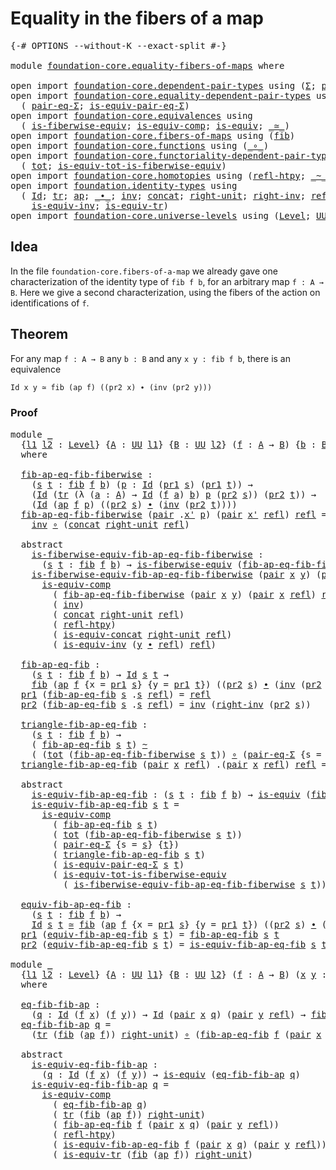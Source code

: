 # Equality in the fibers of a map

<pre class="Agda"><a id="44" class="Symbol">{-#</a> <a id="48" class="Keyword">OPTIONS</a> <a id="56" class="Pragma">--without-K</a> <a id="68" class="Pragma">--exact-split</a> <a id="82" class="Symbol">#-}</a>

<a id="87" class="Keyword">module</a> <a id="94" href="foundation-core.equality-fibers-of-maps.html" class="Module">foundation-core.equality-fibers-of-maps</a> <a id="134" class="Keyword">where</a>

<a id="141" class="Keyword">open</a> <a id="146" class="Keyword">import</a> <a id="153" href="foundation-core.dependent-pair-types.html" class="Module">foundation-core.dependent-pair-types</a> <a id="190" class="Keyword">using</a> <a id="196" class="Symbol">(</a><a id="197" href="foundation-core.dependent-pair-types.html#502" class="Record">Σ</a><a id="198" class="Symbol">;</a> <a id="200" href="foundation-core.dependent-pair-types.html#575" class="InductiveConstructor">pair</a><a id="204" class="Symbol">;</a> <a id="206" href="foundation-core.dependent-pair-types.html#592" class="Field">pr1</a><a id="209" class="Symbol">;</a> <a id="211" href="foundation-core.dependent-pair-types.html#604" class="Field">pr2</a><a id="214" class="Symbol">)</a>
<a id="216" class="Keyword">open</a> <a id="221" class="Keyword">import</a> <a id="228" href="foundation-core.equality-dependent-pair-types.html" class="Module">foundation-core.equality-dependent-pair-types</a> <a id="274" class="Keyword">using</a>
  <a id="282" class="Symbol">(</a> <a id="284" href="foundation-core.equality-dependent-pair-types.html#1194" class="Function">pair-eq-Σ</a><a id="293" class="Symbol">;</a> <a id="295" href="foundation-core.equality-dependent-pair-types.html#2202" class="Function">is-equiv-pair-eq-Σ</a><a id="313" class="Symbol">)</a>
<a id="315" class="Keyword">open</a> <a id="320" class="Keyword">import</a> <a id="327" href="foundation-core.equivalences.html" class="Module">foundation-core.equivalences</a> <a id="356" class="Keyword">using</a>
  <a id="364" class="Symbol">(</a> <a id="366" href="foundation-core.equivalences.html#2081" class="Function">is-fiberwise-equiv</a><a id="384" class="Symbol">;</a> <a id="386" href="foundation-core.equivalences.html#7183" class="Function">is-equiv-comp</a><a id="399" class="Symbol">;</a> <a id="401" href="foundation-core.equivalences.html#1542" class="Function">is-equiv</a><a id="409" class="Symbol">;</a> <a id="411" href="foundation-core.equivalences.html#1607" class="Function Operator">_≃_</a><a id="414" class="Symbol">)</a>
<a id="416" class="Keyword">open</a> <a id="421" class="Keyword">import</a> <a id="428" href="foundation-core.fibers-of-maps.html" class="Module">foundation-core.fibers-of-maps</a> <a id="459" class="Keyword">using</a> <a id="465" class="Symbol">(</a><a id="466" href="foundation-core.fibers-of-maps.html#928" class="Function">fib</a><a id="469" class="Symbol">)</a>
<a id="471" class="Keyword">open</a> <a id="476" class="Keyword">import</a> <a id="483" href="foundation-core.functions.html" class="Module">foundation-core.functions</a> <a id="509" class="Keyword">using</a> <a id="515" class="Symbol">(</a><a id="516" href="foundation-core.functions.html#407" class="Function Operator">_∘_</a><a id="519" class="Symbol">)</a>
<a id="521" class="Keyword">open</a> <a id="526" class="Keyword">import</a> <a id="533" href="foundation-core.functoriality-dependent-pair-types.html" class="Module">foundation-core.functoriality-dependent-pair-types</a> <a id="584" class="Keyword">using</a>
  <a id="592" class="Symbol">(</a> <a id="594" href="foundation-core.functoriality-dependent-pair-types.html#1881" class="Function">tot</a><a id="597" class="Symbol">;</a> <a id="599" href="foundation-core.functoriality-dependent-pair-types.html#5869" class="Function">is-equiv-tot-is-fiberwise-equiv</a><a id="630" class="Symbol">)</a>
<a id="632" class="Keyword">open</a> <a id="637" class="Keyword">import</a> <a id="644" href="foundation-core.homotopies.html" class="Module">foundation-core.homotopies</a> <a id="671" class="Keyword">using</a> <a id="677" class="Symbol">(</a><a id="678" href="foundation-core.homotopies.html#632" class="Function">refl-htpy</a><a id="687" class="Symbol">;</a> <a id="689" href="foundation-core.homotopies.html#467" class="Function Operator">_~_</a><a id="692" class="Symbol">)</a>
<a id="694" class="Keyword">open</a> <a id="699" class="Keyword">import</a> <a id="706" href="foundation.identity-types.html" class="Module">foundation.identity-types</a> <a id="732" class="Keyword">using</a>
  <a id="740" class="Symbol">(</a> <a id="742" href="foundation-core.identity-types.html#641" class="Datatype">Id</a><a id="744" class="Symbol">;</a> <a id="746" href="foundation-core.identity-types.html#4583" class="Function">tr</a><a id="748" class="Symbol">;</a> <a id="750" href="foundation-core.identity-types.html#2853" class="Function">ap</a><a id="752" class="Symbol">;</a> <a id="754" href="foundation-core.identity-types.html#1239" class="Function Operator">_∙_</a><a id="757" class="Symbol">;</a> <a id="759" href="foundation-core.identity-types.html#1552" class="Function">inv</a><a id="762" class="Symbol">;</a> <a id="764" href="foundation-core.identity-types.html#1302" class="Function">concat</a><a id="770" class="Symbol">;</a> <a id="772" href="foundation-core.identity-types.html#1905" class="Function">right-unit</a><a id="782" class="Symbol">;</a> <a id="784" href="foundation-core.identity-types.html#2081" class="Function">right-inv</a><a id="793" class="Symbol">;</a> <a id="795" href="foundation-core.identity-types.html#694" class="InductiveConstructor">refl</a><a id="799" class="Symbol">;</a> <a id="801" href="foundation.identity-types.html#1705" class="Function">is-equiv-concat</a><a id="816" class="Symbol">;</a>
    <a id="822" href="foundation.identity-types.html#1088" class="Function">is-equiv-inv</a><a id="834" class="Symbol">;</a> <a id="836" href="foundation.identity-types.html#3670" class="Function">is-equiv-tr</a><a id="847" class="Symbol">)</a>
<a id="849" class="Keyword">open</a> <a id="854" class="Keyword">import</a> <a id="861" href="foundation-core.universe-levels.html" class="Module">foundation-core.universe-levels</a> <a id="893" class="Keyword">using</a> <a id="899" class="Symbol">(</a><a id="900" href="Agda.Primitive.html#597" class="Postulate">Level</a><a id="905" class="Symbol">;</a> <a id="907" href="foundation-core.universe-levels.html#222" class="Primitive">UU</a><a id="909" class="Symbol">)</a>
</pre>
## Idea

In the file `foundation-core.fibers-of-a-map` we already gave one characterization of the identity type of `fib f b`, for an arbitrary map `f : A → B`. Here we give a second characterization, using the fibers of the action on identifications of `f`.

## Theorem

For any map `f : A → B` any `b : B` and any `x y : fib f b`, there is an equivalence

```md
Id x y ≃ fib (ap f) ((pr2 x) ∙ (inv (pr2 y)))
```

### Proof

<pre class="Agda"><a id="1350" class="Keyword">module</a> <a id="1357" href="foundation-core.equality-fibers-of-maps.html#1357" class="Module">_</a>
  <a id="1361" class="Symbol">{</a><a id="1362" href="foundation-core.equality-fibers-of-maps.html#1362" class="Bound">l1</a> <a id="1365" href="foundation-core.equality-fibers-of-maps.html#1365" class="Bound">l2</a> <a id="1368" class="Symbol">:</a> <a id="1370" href="Agda.Primitive.html#597" class="Postulate">Level</a><a id="1375" class="Symbol">}</a> <a id="1377" class="Symbol">{</a><a id="1378" href="foundation-core.equality-fibers-of-maps.html#1378" class="Bound">A</a> <a id="1380" class="Symbol">:</a> <a id="1382" href="foundation-core.universe-levels.html#222" class="Primitive">UU</a> <a id="1385" href="foundation-core.equality-fibers-of-maps.html#1362" class="Bound">l1</a><a id="1387" class="Symbol">}</a> <a id="1389" class="Symbol">{</a><a id="1390" href="foundation-core.equality-fibers-of-maps.html#1390" class="Bound">B</a> <a id="1392" class="Symbol">:</a> <a id="1394" href="foundation-core.universe-levels.html#222" class="Primitive">UU</a> <a id="1397" href="foundation-core.equality-fibers-of-maps.html#1365" class="Bound">l2</a><a id="1399" class="Symbol">}</a> <a id="1401" class="Symbol">(</a><a id="1402" href="foundation-core.equality-fibers-of-maps.html#1402" class="Bound">f</a> <a id="1404" class="Symbol">:</a> <a id="1406" href="foundation-core.equality-fibers-of-maps.html#1378" class="Bound">A</a> <a id="1408" class="Symbol">→</a> <a id="1410" href="foundation-core.equality-fibers-of-maps.html#1390" class="Bound">B</a><a id="1411" class="Symbol">)</a> <a id="1413" class="Symbol">{</a><a id="1414" href="foundation-core.equality-fibers-of-maps.html#1414" class="Bound">b</a> <a id="1416" class="Symbol">:</a> <a id="1418" href="foundation-core.equality-fibers-of-maps.html#1390" class="Bound">B</a><a id="1419" class="Symbol">}</a>
  <a id="1423" class="Keyword">where</a>

  <a id="1432" href="foundation-core.equality-fibers-of-maps.html#1432" class="Function">fib-ap-eq-fib-fiberwise</a> <a id="1456" class="Symbol">:</a>
    <a id="1462" class="Symbol">(</a><a id="1463" href="foundation-core.equality-fibers-of-maps.html#1463" class="Bound">s</a> <a id="1465" href="foundation-core.equality-fibers-of-maps.html#1465" class="Bound">t</a> <a id="1467" class="Symbol">:</a> <a id="1469" href="foundation-core.fibers-of-maps.html#928" class="Function">fib</a> <a id="1473" href="foundation-core.equality-fibers-of-maps.html#1402" class="Bound">f</a> <a id="1475" href="foundation-core.equality-fibers-of-maps.html#1414" class="Bound">b</a><a id="1476" class="Symbol">)</a> <a id="1478" class="Symbol">(</a><a id="1479" href="foundation-core.equality-fibers-of-maps.html#1479" class="Bound">p</a> <a id="1481" class="Symbol">:</a> <a id="1483" href="foundation-core.identity-types.html#641" class="Datatype">Id</a> <a id="1486" class="Symbol">(</a><a id="1487" href="foundation-core.dependent-pair-types.html#592" class="Field">pr1</a> <a id="1491" href="foundation-core.equality-fibers-of-maps.html#1463" class="Bound">s</a><a id="1492" class="Symbol">)</a> <a id="1494" class="Symbol">(</a><a id="1495" href="foundation-core.dependent-pair-types.html#592" class="Field">pr1</a> <a id="1499" href="foundation-core.equality-fibers-of-maps.html#1465" class="Bound">t</a><a id="1500" class="Symbol">))</a> <a id="1503" class="Symbol">→</a>
    <a id="1509" class="Symbol">(</a><a id="1510" href="foundation-core.identity-types.html#641" class="Datatype">Id</a> <a id="1513" class="Symbol">(</a><a id="1514" href="foundation-core.identity-types.html#4583" class="Function">tr</a> <a id="1517" class="Symbol">(λ</a> <a id="1520" class="Symbol">(</a><a id="1521" href="foundation-core.equality-fibers-of-maps.html#1521" class="Bound">a</a> <a id="1523" class="Symbol">:</a> <a id="1525" href="foundation-core.equality-fibers-of-maps.html#1378" class="Bound">A</a><a id="1526" class="Symbol">)</a> <a id="1528" class="Symbol">→</a> <a id="1530" href="foundation-core.identity-types.html#641" class="Datatype">Id</a> <a id="1533" class="Symbol">(</a><a id="1534" href="foundation-core.equality-fibers-of-maps.html#1402" class="Bound">f</a> <a id="1536" href="foundation-core.equality-fibers-of-maps.html#1521" class="Bound">a</a><a id="1537" class="Symbol">)</a> <a id="1539" href="foundation-core.equality-fibers-of-maps.html#1414" class="Bound">b</a><a id="1540" class="Symbol">)</a> <a id="1542" href="foundation-core.equality-fibers-of-maps.html#1479" class="Bound">p</a> <a id="1544" class="Symbol">(</a><a id="1545" href="foundation-core.dependent-pair-types.html#604" class="Field">pr2</a> <a id="1549" href="foundation-core.equality-fibers-of-maps.html#1463" class="Bound">s</a><a id="1550" class="Symbol">))</a> <a id="1553" class="Symbol">(</a><a id="1554" href="foundation-core.dependent-pair-types.html#604" class="Field">pr2</a> <a id="1558" href="foundation-core.equality-fibers-of-maps.html#1465" class="Bound">t</a><a id="1559" class="Symbol">))</a> <a id="1562" class="Symbol">→</a>
    <a id="1568" class="Symbol">(</a><a id="1569" href="foundation-core.identity-types.html#641" class="Datatype">Id</a> <a id="1572" class="Symbol">(</a><a id="1573" href="foundation-core.identity-types.html#2853" class="Function">ap</a> <a id="1576" href="foundation-core.equality-fibers-of-maps.html#1402" class="Bound">f</a> <a id="1578" href="foundation-core.equality-fibers-of-maps.html#1479" class="Bound">p</a><a id="1579" class="Symbol">)</a> <a id="1581" class="Symbol">((</a><a id="1583" href="foundation-core.dependent-pair-types.html#604" class="Field">pr2</a> <a id="1587" href="foundation-core.equality-fibers-of-maps.html#1463" class="Bound">s</a><a id="1588" class="Symbol">)</a> <a id="1590" href="foundation-core.identity-types.html#1239" class="Function Operator">∙</a> <a id="1592" class="Symbol">(</a><a id="1593" href="foundation-core.identity-types.html#1552" class="Function">inv</a> <a id="1597" class="Symbol">(</a><a id="1598" href="foundation-core.dependent-pair-types.html#604" class="Field">pr2</a> <a id="1602" href="foundation-core.equality-fibers-of-maps.html#1465" class="Bound">t</a><a id="1603" class="Symbol">))))</a>
  <a id="1610" href="foundation-core.equality-fibers-of-maps.html#1432" class="Function">fib-ap-eq-fib-fiberwise</a> <a id="1634" class="Symbol">(</a><a id="1635" href="foundation-core.dependent-pair-types.html#575" class="InductiveConstructor">pair</a> <a id="1640" class="DottedPattern Symbol">.</a><a id="1641" href="foundation-core.equality-fibers-of-maps.html#1653" class="DottedPattern Bound">x&#39;</a> <a id="1644" href="foundation-core.equality-fibers-of-maps.html#1644" class="Bound">p</a><a id="1645" class="Symbol">)</a> <a id="1647" class="Symbol">(</a><a id="1648" href="foundation-core.dependent-pair-types.html#575" class="InductiveConstructor">pair</a> <a id="1653" href="foundation-core.equality-fibers-of-maps.html#1653" class="Bound">x&#39;</a> <a id="1656" href="foundation-core.identity-types.html#694" class="InductiveConstructor">refl</a><a id="1660" class="Symbol">)</a> <a id="1662" href="foundation-core.identity-types.html#694" class="InductiveConstructor">refl</a> <a id="1667" class="Symbol">=</a>
    <a id="1673" href="foundation-core.identity-types.html#1552" class="Function">inv</a> <a id="1677" href="foundation-core.functions.html#407" class="Function Operator">∘</a> <a id="1679" class="Symbol">(</a><a id="1680" href="foundation-core.identity-types.html#1302" class="Function">concat</a> <a id="1687" href="foundation-core.identity-types.html#1905" class="Function">right-unit</a> <a id="1698" href="foundation-core.identity-types.html#694" class="InductiveConstructor">refl</a><a id="1702" class="Symbol">)</a>

  <a id="1707" class="Keyword">abstract</a>
    <a id="1720" href="foundation-core.equality-fibers-of-maps.html#1720" class="Function">is-fiberwise-equiv-fib-ap-eq-fib-fiberwise</a> <a id="1763" class="Symbol">:</a>
      <a id="1771" class="Symbol">(</a><a id="1772" href="foundation-core.equality-fibers-of-maps.html#1772" class="Bound">s</a> <a id="1774" href="foundation-core.equality-fibers-of-maps.html#1774" class="Bound">t</a> <a id="1776" class="Symbol">:</a> <a id="1778" href="foundation-core.fibers-of-maps.html#928" class="Function">fib</a> <a id="1782" href="foundation-core.equality-fibers-of-maps.html#1402" class="Bound">f</a> <a id="1784" href="foundation-core.equality-fibers-of-maps.html#1414" class="Bound">b</a><a id="1785" class="Symbol">)</a> <a id="1787" class="Symbol">→</a> <a id="1789" href="foundation-core.equivalences.html#2081" class="Function">is-fiberwise-equiv</a> <a id="1808" class="Symbol">(</a><a id="1809" href="foundation-core.equality-fibers-of-maps.html#1432" class="Function">fib-ap-eq-fib-fiberwise</a> <a id="1833" href="foundation-core.equality-fibers-of-maps.html#1772" class="Bound">s</a> <a id="1835" href="foundation-core.equality-fibers-of-maps.html#1774" class="Bound">t</a><a id="1836" class="Symbol">)</a>
    <a id="1842" href="foundation-core.equality-fibers-of-maps.html#1720" class="Function">is-fiberwise-equiv-fib-ap-eq-fib-fiberwise</a> <a id="1885" class="Symbol">(</a><a id="1886" href="foundation-core.dependent-pair-types.html#575" class="InductiveConstructor">pair</a> <a id="1891" href="foundation-core.equality-fibers-of-maps.html#1891" class="Bound">x</a> <a id="1893" href="foundation-core.equality-fibers-of-maps.html#1893" class="Bound">y</a><a id="1894" class="Symbol">)</a> <a id="1896" class="Symbol">(</a><a id="1897" href="foundation-core.dependent-pair-types.html#575" class="InductiveConstructor">pair</a> <a id="1902" class="DottedPattern Symbol">.</a><a id="1903" href="foundation-core.equality-fibers-of-maps.html#1891" class="DottedPattern Bound">x</a> <a id="1905" href="foundation-core.identity-types.html#694" class="InductiveConstructor">refl</a><a id="1909" class="Symbol">)</a> <a id="1911" href="foundation-core.identity-types.html#694" class="InductiveConstructor">refl</a> <a id="1916" class="Symbol">=</a>
      <a id="1924" href="foundation-core.equivalences.html#7183" class="Function">is-equiv-comp</a>
        <a id="1946" class="Symbol">(</a> <a id="1948" href="foundation-core.equality-fibers-of-maps.html#1432" class="Function">fib-ap-eq-fib-fiberwise</a> <a id="1972" class="Symbol">(</a><a id="1973" href="foundation-core.dependent-pair-types.html#575" class="InductiveConstructor">pair</a> <a id="1978" href="foundation-core.equality-fibers-of-maps.html#1891" class="Bound">x</a> <a id="1980" href="foundation-core.equality-fibers-of-maps.html#1893" class="Bound">y</a><a id="1981" class="Symbol">)</a> <a id="1983" class="Symbol">(</a><a id="1984" href="foundation-core.dependent-pair-types.html#575" class="InductiveConstructor">pair</a> <a id="1989" href="foundation-core.equality-fibers-of-maps.html#1891" class="Bound">x</a> <a id="1991" href="foundation-core.identity-types.html#694" class="InductiveConstructor">refl</a><a id="1995" class="Symbol">)</a> <a id="1997" href="foundation-core.identity-types.html#694" class="InductiveConstructor">refl</a><a id="2001" class="Symbol">)</a>
        <a id="2011" class="Symbol">(</a> <a id="2013" href="foundation-core.identity-types.html#1552" class="Function">inv</a><a id="2016" class="Symbol">)</a>
        <a id="2026" class="Symbol">(</a> <a id="2028" href="foundation-core.identity-types.html#1302" class="Function">concat</a> <a id="2035" href="foundation-core.identity-types.html#1905" class="Function">right-unit</a> <a id="2046" href="foundation-core.identity-types.html#694" class="InductiveConstructor">refl</a><a id="2050" class="Symbol">)</a>
        <a id="2060" class="Symbol">(</a> <a id="2062" href="foundation-core.homotopies.html#632" class="Function">refl-htpy</a><a id="2071" class="Symbol">)</a>
        <a id="2081" class="Symbol">(</a> <a id="2083" href="foundation.identity-types.html#1705" class="Function">is-equiv-concat</a> <a id="2099" href="foundation-core.identity-types.html#1905" class="Function">right-unit</a> <a id="2110" href="foundation-core.identity-types.html#694" class="InductiveConstructor">refl</a><a id="2114" class="Symbol">)</a>
        <a id="2124" class="Symbol">(</a> <a id="2126" href="foundation.identity-types.html#1088" class="Function">is-equiv-inv</a> <a id="2139" class="Symbol">(</a><a id="2140" href="foundation-core.equality-fibers-of-maps.html#1893" class="Bound">y</a> <a id="2142" href="foundation-core.identity-types.html#1239" class="Function Operator">∙</a> <a id="2144" href="foundation-core.identity-types.html#694" class="InductiveConstructor">refl</a><a id="2148" class="Symbol">)</a> <a id="2150" href="foundation-core.identity-types.html#694" class="InductiveConstructor">refl</a><a id="2154" class="Symbol">)</a>

  <a id="2159" href="foundation-core.equality-fibers-of-maps.html#2159" class="Function">fib-ap-eq-fib</a> <a id="2173" class="Symbol">:</a>
    <a id="2179" class="Symbol">(</a><a id="2180" href="foundation-core.equality-fibers-of-maps.html#2180" class="Bound">s</a> <a id="2182" href="foundation-core.equality-fibers-of-maps.html#2182" class="Bound">t</a> <a id="2184" class="Symbol">:</a> <a id="2186" href="foundation-core.fibers-of-maps.html#928" class="Function">fib</a> <a id="2190" href="foundation-core.equality-fibers-of-maps.html#1402" class="Bound">f</a> <a id="2192" href="foundation-core.equality-fibers-of-maps.html#1414" class="Bound">b</a><a id="2193" class="Symbol">)</a> <a id="2195" class="Symbol">→</a> <a id="2197" href="foundation-core.identity-types.html#641" class="Datatype">Id</a> <a id="2200" href="foundation-core.equality-fibers-of-maps.html#2180" class="Bound">s</a> <a id="2202" href="foundation-core.equality-fibers-of-maps.html#2182" class="Bound">t</a> <a id="2204" class="Symbol">→</a>
    <a id="2210" href="foundation-core.fibers-of-maps.html#928" class="Function">fib</a> <a id="2214" class="Symbol">(</a><a id="2215" href="foundation-core.identity-types.html#2853" class="Function">ap</a> <a id="2218" href="foundation-core.equality-fibers-of-maps.html#1402" class="Bound">f</a> <a id="2220" class="Symbol">{</a><a id="2221" class="Argument">x</a> <a id="2223" class="Symbol">=</a> <a id="2225" href="foundation-core.dependent-pair-types.html#592" class="Field">pr1</a> <a id="2229" href="foundation-core.equality-fibers-of-maps.html#2180" class="Bound">s</a><a id="2230" class="Symbol">}</a> <a id="2232" class="Symbol">{</a><a id="2233" class="Argument">y</a> <a id="2235" class="Symbol">=</a> <a id="2237" href="foundation-core.dependent-pair-types.html#592" class="Field">pr1</a> <a id="2241" href="foundation-core.equality-fibers-of-maps.html#2182" class="Bound">t</a><a id="2242" class="Symbol">})</a> <a id="2245" class="Symbol">((</a><a id="2247" href="foundation-core.dependent-pair-types.html#604" class="Field">pr2</a> <a id="2251" href="foundation-core.equality-fibers-of-maps.html#2180" class="Bound">s</a><a id="2252" class="Symbol">)</a> <a id="2254" href="foundation-core.identity-types.html#1239" class="Function Operator">∙</a> <a id="2256" class="Symbol">(</a><a id="2257" href="foundation-core.identity-types.html#1552" class="Function">inv</a> <a id="2261" class="Symbol">(</a><a id="2262" href="foundation-core.dependent-pair-types.html#604" class="Field">pr2</a> <a id="2266" href="foundation-core.equality-fibers-of-maps.html#2182" class="Bound">t</a><a id="2267" class="Symbol">)))</a>
  <a id="2273" href="foundation-core.dependent-pair-types.html#592" class="Field">pr1</a> <a id="2277" class="Symbol">(</a><a id="2278" href="foundation-core.equality-fibers-of-maps.html#2159" class="Function">fib-ap-eq-fib</a> <a id="2292" href="foundation-core.equality-fibers-of-maps.html#2292" class="Bound">s</a> <a id="2294" class="DottedPattern Symbol">.</a><a id="2295" href="foundation-core.equality-fibers-of-maps.html#2292" class="DottedPattern Bound">s</a> <a id="2297" href="foundation-core.identity-types.html#694" class="InductiveConstructor">refl</a><a id="2301" class="Symbol">)</a> <a id="2303" class="Symbol">=</a> <a id="2305" href="foundation-core.identity-types.html#694" class="InductiveConstructor">refl</a>
  <a id="2312" href="foundation-core.dependent-pair-types.html#604" class="Field">pr2</a> <a id="2316" class="Symbol">(</a><a id="2317" href="foundation-core.equality-fibers-of-maps.html#2159" class="Function">fib-ap-eq-fib</a> <a id="2331" href="foundation-core.equality-fibers-of-maps.html#2331" class="Bound">s</a> <a id="2333" class="DottedPattern Symbol">.</a><a id="2334" href="foundation-core.equality-fibers-of-maps.html#2331" class="DottedPattern Bound">s</a> <a id="2336" href="foundation-core.identity-types.html#694" class="InductiveConstructor">refl</a><a id="2340" class="Symbol">)</a> <a id="2342" class="Symbol">=</a> <a id="2344" href="foundation-core.identity-types.html#1552" class="Function">inv</a> <a id="2348" class="Symbol">(</a><a id="2349" href="foundation-core.identity-types.html#2081" class="Function">right-inv</a> <a id="2359" class="Symbol">(</a><a id="2360" href="foundation-core.dependent-pair-types.html#604" class="Field">pr2</a> <a id="2364" href="foundation-core.equality-fibers-of-maps.html#2331" class="Bound">s</a><a id="2365" class="Symbol">))</a>

  <a id="2371" href="foundation-core.equality-fibers-of-maps.html#2371" class="Function">triangle-fib-ap-eq-fib</a> <a id="2394" class="Symbol">:</a>
    <a id="2400" class="Symbol">(</a><a id="2401" href="foundation-core.equality-fibers-of-maps.html#2401" class="Bound">s</a> <a id="2403" href="foundation-core.equality-fibers-of-maps.html#2403" class="Bound">t</a> <a id="2405" class="Symbol">:</a> <a id="2407" href="foundation-core.fibers-of-maps.html#928" class="Function">fib</a> <a id="2411" href="foundation-core.equality-fibers-of-maps.html#1402" class="Bound">f</a> <a id="2413" href="foundation-core.equality-fibers-of-maps.html#1414" class="Bound">b</a><a id="2414" class="Symbol">)</a> <a id="2416" class="Symbol">→</a>
    <a id="2422" class="Symbol">(</a> <a id="2424" href="foundation-core.equality-fibers-of-maps.html#2159" class="Function">fib-ap-eq-fib</a> <a id="2438" href="foundation-core.equality-fibers-of-maps.html#2401" class="Bound">s</a> <a id="2440" href="foundation-core.equality-fibers-of-maps.html#2403" class="Bound">t</a><a id="2441" class="Symbol">)</a> <a id="2443" href="foundation-core.homotopies.html#467" class="Function Operator">~</a>
    <a id="2449" class="Symbol">(</a> <a id="2451" class="Symbol">(</a><a id="2452" href="foundation-core.functoriality-dependent-pair-types.html#1881" class="Function">tot</a> <a id="2456" class="Symbol">(</a><a id="2457" href="foundation-core.equality-fibers-of-maps.html#1432" class="Function">fib-ap-eq-fib-fiberwise</a> <a id="2481" href="foundation-core.equality-fibers-of-maps.html#2401" class="Bound">s</a> <a id="2483" href="foundation-core.equality-fibers-of-maps.html#2403" class="Bound">t</a><a id="2484" class="Symbol">))</a> <a id="2487" href="foundation-core.functions.html#407" class="Function Operator">∘</a> <a id="2489" class="Symbol">(</a><a id="2490" href="foundation-core.equality-dependent-pair-types.html#1194" class="Function">pair-eq-Σ</a> <a id="2500" class="Symbol">{</a><a id="2501" class="Argument">s</a> <a id="2503" class="Symbol">=</a> <a id="2505" href="foundation-core.equality-fibers-of-maps.html#2401" class="Bound">s</a><a id="2506" class="Symbol">}</a> <a id="2508" class="Symbol">{</a><a id="2509" href="foundation-core.equality-fibers-of-maps.html#2403" class="Bound">t</a><a id="2510" class="Symbol">}))</a>
  <a id="2516" href="foundation-core.equality-fibers-of-maps.html#2371" class="Function">triangle-fib-ap-eq-fib</a> <a id="2539" class="Symbol">(</a><a id="2540" href="foundation-core.dependent-pair-types.html#575" class="InductiveConstructor">pair</a> <a id="2545" href="foundation-core.equality-fibers-of-maps.html#2545" class="Bound">x</a> <a id="2547" href="foundation-core.identity-types.html#694" class="InductiveConstructor">refl</a><a id="2551" class="Symbol">)</a> <a id="2553" class="DottedPattern Symbol">.(</a><a id="2555" href="foundation-core.dependent-pair-types.html#575" class="DottedPattern InductiveConstructor">pair</a> <a id="2560" href="foundation-core.equality-fibers-of-maps.html#2545" class="DottedPattern Bound">x</a> <a id="2562" href="foundation-core.identity-types.html#694" class="DottedPattern InductiveConstructor">refl</a><a id="2566" class="DottedPattern Symbol">)</a> <a id="2568" href="foundation-core.identity-types.html#694" class="InductiveConstructor">refl</a> <a id="2573" class="Symbol">=</a> <a id="2575" href="foundation-core.identity-types.html#694" class="InductiveConstructor">refl</a>

  <a id="2583" class="Keyword">abstract</a>
    <a id="2596" href="foundation-core.equality-fibers-of-maps.html#2596" class="Function">is-equiv-fib-ap-eq-fib</a> <a id="2619" class="Symbol">:</a> <a id="2621" class="Symbol">(</a><a id="2622" href="foundation-core.equality-fibers-of-maps.html#2622" class="Bound">s</a> <a id="2624" href="foundation-core.equality-fibers-of-maps.html#2624" class="Bound">t</a> <a id="2626" class="Symbol">:</a> <a id="2628" href="foundation-core.fibers-of-maps.html#928" class="Function">fib</a> <a id="2632" href="foundation-core.equality-fibers-of-maps.html#1402" class="Bound">f</a> <a id="2634" href="foundation-core.equality-fibers-of-maps.html#1414" class="Bound">b</a><a id="2635" class="Symbol">)</a> <a id="2637" class="Symbol">→</a> <a id="2639" href="foundation-core.equivalences.html#1542" class="Function">is-equiv</a> <a id="2648" class="Symbol">(</a><a id="2649" href="foundation-core.equality-fibers-of-maps.html#2159" class="Function">fib-ap-eq-fib</a> <a id="2663" href="foundation-core.equality-fibers-of-maps.html#2622" class="Bound">s</a> <a id="2665" href="foundation-core.equality-fibers-of-maps.html#2624" class="Bound">t</a><a id="2666" class="Symbol">)</a>
    <a id="2672" href="foundation-core.equality-fibers-of-maps.html#2596" class="Function">is-equiv-fib-ap-eq-fib</a> <a id="2695" href="foundation-core.equality-fibers-of-maps.html#2695" class="Bound">s</a> <a id="2697" href="foundation-core.equality-fibers-of-maps.html#2697" class="Bound">t</a> <a id="2699" class="Symbol">=</a>
      <a id="2707" href="foundation-core.equivalences.html#7183" class="Function">is-equiv-comp</a>
        <a id="2729" class="Symbol">(</a> <a id="2731" href="foundation-core.equality-fibers-of-maps.html#2159" class="Function">fib-ap-eq-fib</a> <a id="2745" href="foundation-core.equality-fibers-of-maps.html#2695" class="Bound">s</a> <a id="2747" href="foundation-core.equality-fibers-of-maps.html#2697" class="Bound">t</a><a id="2748" class="Symbol">)</a>
        <a id="2758" class="Symbol">(</a> <a id="2760" href="foundation-core.functoriality-dependent-pair-types.html#1881" class="Function">tot</a> <a id="2764" class="Symbol">(</a><a id="2765" href="foundation-core.equality-fibers-of-maps.html#1432" class="Function">fib-ap-eq-fib-fiberwise</a> <a id="2789" href="foundation-core.equality-fibers-of-maps.html#2695" class="Bound">s</a> <a id="2791" href="foundation-core.equality-fibers-of-maps.html#2697" class="Bound">t</a><a id="2792" class="Symbol">))</a>
        <a id="2803" class="Symbol">(</a> <a id="2805" href="foundation-core.equality-dependent-pair-types.html#1194" class="Function">pair-eq-Σ</a> <a id="2815" class="Symbol">{</a><a id="2816" class="Argument">s</a> <a id="2818" class="Symbol">=</a> <a id="2820" href="foundation-core.equality-fibers-of-maps.html#2695" class="Bound">s</a><a id="2821" class="Symbol">}</a> <a id="2823" class="Symbol">{</a><a id="2824" href="foundation-core.equality-fibers-of-maps.html#2697" class="Bound">t</a><a id="2825" class="Symbol">})</a>
        <a id="2836" class="Symbol">(</a> <a id="2838" href="foundation-core.equality-fibers-of-maps.html#2371" class="Function">triangle-fib-ap-eq-fib</a> <a id="2861" href="foundation-core.equality-fibers-of-maps.html#2695" class="Bound">s</a> <a id="2863" href="foundation-core.equality-fibers-of-maps.html#2697" class="Bound">t</a><a id="2864" class="Symbol">)</a>
        <a id="2874" class="Symbol">(</a> <a id="2876" href="foundation-core.equality-dependent-pair-types.html#2202" class="Function">is-equiv-pair-eq-Σ</a> <a id="2895" href="foundation-core.equality-fibers-of-maps.html#2695" class="Bound">s</a> <a id="2897" href="foundation-core.equality-fibers-of-maps.html#2697" class="Bound">t</a><a id="2898" class="Symbol">)</a>
        <a id="2908" class="Symbol">(</a> <a id="2910" href="foundation-core.functoriality-dependent-pair-types.html#5869" class="Function">is-equiv-tot-is-fiberwise-equiv</a>
          <a id="2952" class="Symbol">(</a> <a id="2954" href="foundation-core.equality-fibers-of-maps.html#1720" class="Function">is-fiberwise-equiv-fib-ap-eq-fib-fiberwise</a> <a id="2997" href="foundation-core.equality-fibers-of-maps.html#2695" class="Bound">s</a> <a id="2999" href="foundation-core.equality-fibers-of-maps.html#2697" class="Bound">t</a><a id="3000" class="Symbol">))</a>

  <a id="3006" href="foundation-core.equality-fibers-of-maps.html#3006" class="Function">equiv-fib-ap-eq-fib</a> <a id="3026" class="Symbol">:</a>
    <a id="3032" class="Symbol">(</a><a id="3033" href="foundation-core.equality-fibers-of-maps.html#3033" class="Bound">s</a> <a id="3035" href="foundation-core.equality-fibers-of-maps.html#3035" class="Bound">t</a> <a id="3037" class="Symbol">:</a> <a id="3039" href="foundation-core.fibers-of-maps.html#928" class="Function">fib</a> <a id="3043" href="foundation-core.equality-fibers-of-maps.html#1402" class="Bound">f</a> <a id="3045" href="foundation-core.equality-fibers-of-maps.html#1414" class="Bound">b</a><a id="3046" class="Symbol">)</a> <a id="3048" class="Symbol">→</a>
    <a id="3054" href="foundation-core.identity-types.html#641" class="Datatype">Id</a> <a id="3057" href="foundation-core.equality-fibers-of-maps.html#3033" class="Bound">s</a> <a id="3059" href="foundation-core.equality-fibers-of-maps.html#3035" class="Bound">t</a> <a id="3061" href="foundation-core.equivalences.html#1607" class="Function Operator">≃</a> <a id="3063" href="foundation-core.fibers-of-maps.html#928" class="Function">fib</a> <a id="3067" class="Symbol">(</a><a id="3068" href="foundation-core.identity-types.html#2853" class="Function">ap</a> <a id="3071" href="foundation-core.equality-fibers-of-maps.html#1402" class="Bound">f</a> <a id="3073" class="Symbol">{</a><a id="3074" class="Argument">x</a> <a id="3076" class="Symbol">=</a> <a id="3078" href="foundation-core.dependent-pair-types.html#592" class="Field">pr1</a> <a id="3082" href="foundation-core.equality-fibers-of-maps.html#3033" class="Bound">s</a><a id="3083" class="Symbol">}</a> <a id="3085" class="Symbol">{</a><a id="3086" class="Argument">y</a> <a id="3088" class="Symbol">=</a> <a id="3090" href="foundation-core.dependent-pair-types.html#592" class="Field">pr1</a> <a id="3094" href="foundation-core.equality-fibers-of-maps.html#3035" class="Bound">t</a><a id="3095" class="Symbol">})</a> <a id="3098" class="Symbol">((</a><a id="3100" href="foundation-core.dependent-pair-types.html#604" class="Field">pr2</a> <a id="3104" href="foundation-core.equality-fibers-of-maps.html#3033" class="Bound">s</a><a id="3105" class="Symbol">)</a> <a id="3107" href="foundation-core.identity-types.html#1239" class="Function Operator">∙</a> <a id="3109" class="Symbol">(</a><a id="3110" href="foundation-core.identity-types.html#1552" class="Function">inv</a> <a id="3114" class="Symbol">(</a><a id="3115" href="foundation-core.dependent-pair-types.html#604" class="Field">pr2</a> <a id="3119" href="foundation-core.equality-fibers-of-maps.html#3035" class="Bound">t</a><a id="3120" class="Symbol">)))</a>
  <a id="3126" href="foundation-core.dependent-pair-types.html#592" class="Field">pr1</a> <a id="3130" class="Symbol">(</a><a id="3131" href="foundation-core.equality-fibers-of-maps.html#3006" class="Function">equiv-fib-ap-eq-fib</a> <a id="3151" href="foundation-core.equality-fibers-of-maps.html#3151" class="Bound">s</a> <a id="3153" href="foundation-core.equality-fibers-of-maps.html#3153" class="Bound">t</a><a id="3154" class="Symbol">)</a> <a id="3156" class="Symbol">=</a> <a id="3158" href="foundation-core.equality-fibers-of-maps.html#2159" class="Function">fib-ap-eq-fib</a> <a id="3172" href="foundation-core.equality-fibers-of-maps.html#3151" class="Bound">s</a> <a id="3174" href="foundation-core.equality-fibers-of-maps.html#3153" class="Bound">t</a>
  <a id="3178" href="foundation-core.dependent-pair-types.html#604" class="Field">pr2</a> <a id="3182" class="Symbol">(</a><a id="3183" href="foundation-core.equality-fibers-of-maps.html#3006" class="Function">equiv-fib-ap-eq-fib</a> <a id="3203" href="foundation-core.equality-fibers-of-maps.html#3203" class="Bound">s</a> <a id="3205" href="foundation-core.equality-fibers-of-maps.html#3205" class="Bound">t</a><a id="3206" class="Symbol">)</a> <a id="3208" class="Symbol">=</a> <a id="3210" href="foundation-core.equality-fibers-of-maps.html#2596" class="Function">is-equiv-fib-ap-eq-fib</a> <a id="3233" href="foundation-core.equality-fibers-of-maps.html#3203" class="Bound">s</a> <a id="3235" href="foundation-core.equality-fibers-of-maps.html#3205" class="Bound">t</a>

<a id="3238" class="Keyword">module</a> <a id="3245" href="foundation-core.equality-fibers-of-maps.html#3245" class="Module">_</a>
  <a id="3249" class="Symbol">{</a><a id="3250" href="foundation-core.equality-fibers-of-maps.html#3250" class="Bound">l1</a> <a id="3253" href="foundation-core.equality-fibers-of-maps.html#3253" class="Bound">l2</a> <a id="3256" class="Symbol">:</a> <a id="3258" href="Agda.Primitive.html#597" class="Postulate">Level</a><a id="3263" class="Symbol">}</a> <a id="3265" class="Symbol">{</a><a id="3266" href="foundation-core.equality-fibers-of-maps.html#3266" class="Bound">A</a> <a id="3268" class="Symbol">:</a> <a id="3270" href="foundation-core.universe-levels.html#222" class="Primitive">UU</a> <a id="3273" href="foundation-core.equality-fibers-of-maps.html#3250" class="Bound">l1</a><a id="3275" class="Symbol">}</a> <a id="3277" class="Symbol">{</a><a id="3278" href="foundation-core.equality-fibers-of-maps.html#3278" class="Bound">B</a> <a id="3280" class="Symbol">:</a> <a id="3282" href="foundation-core.universe-levels.html#222" class="Primitive">UU</a> <a id="3285" href="foundation-core.equality-fibers-of-maps.html#3253" class="Bound">l2</a><a id="3287" class="Symbol">}</a> <a id="3289" class="Symbol">(</a><a id="3290" href="foundation-core.equality-fibers-of-maps.html#3290" class="Bound">f</a> <a id="3292" class="Symbol">:</a> <a id="3294" href="foundation-core.equality-fibers-of-maps.html#3266" class="Bound">A</a> <a id="3296" class="Symbol">→</a> <a id="3298" href="foundation-core.equality-fibers-of-maps.html#3278" class="Bound">B</a><a id="3299" class="Symbol">)</a> <a id="3301" class="Symbol">(</a><a id="3302" href="foundation-core.equality-fibers-of-maps.html#3302" class="Bound">x</a> <a id="3304" href="foundation-core.equality-fibers-of-maps.html#3304" class="Bound">y</a> <a id="3306" class="Symbol">:</a> <a id="3308" href="foundation-core.equality-fibers-of-maps.html#3266" class="Bound">A</a><a id="3309" class="Symbol">)</a>
  <a id="3313" class="Keyword">where</a>
  
  <a id="3324" href="foundation-core.equality-fibers-of-maps.html#3324" class="Function">eq-fib-fib-ap</a> <a id="3338" class="Symbol">:</a>
    <a id="3344" class="Symbol">(</a><a id="3345" href="foundation-core.equality-fibers-of-maps.html#3345" class="Bound">q</a> <a id="3347" class="Symbol">:</a> <a id="3349" href="foundation-core.identity-types.html#641" class="Datatype">Id</a> <a id="3352" class="Symbol">(</a><a id="3353" href="foundation-core.equality-fibers-of-maps.html#3290" class="Bound">f</a> <a id="3355" href="foundation-core.equality-fibers-of-maps.html#3302" class="Bound">x</a><a id="3356" class="Symbol">)</a> <a id="3358" class="Symbol">(</a><a id="3359" href="foundation-core.equality-fibers-of-maps.html#3290" class="Bound">f</a> <a id="3361" href="foundation-core.equality-fibers-of-maps.html#3304" class="Bound">y</a><a id="3362" class="Symbol">))</a> <a id="3365" class="Symbol">→</a> <a id="3367" href="foundation-core.identity-types.html#641" class="Datatype">Id</a> <a id="3370" class="Symbol">(</a><a id="3371" href="foundation-core.dependent-pair-types.html#575" class="InductiveConstructor">pair</a> <a id="3376" href="foundation-core.equality-fibers-of-maps.html#3302" class="Bound">x</a> <a id="3378" href="foundation-core.equality-fibers-of-maps.html#3345" class="Bound">q</a><a id="3379" class="Symbol">)</a> <a id="3381" class="Symbol">(</a><a id="3382" href="foundation-core.dependent-pair-types.html#575" class="InductiveConstructor">pair</a> <a id="3387" href="foundation-core.equality-fibers-of-maps.html#3304" class="Bound">y</a> <a id="3389" href="foundation-core.identity-types.html#694" class="InductiveConstructor">refl</a><a id="3393" class="Symbol">)</a> <a id="3395" class="Symbol">→</a> <a id="3397" href="foundation-core.fibers-of-maps.html#928" class="Function">fib</a> <a id="3401" class="Symbol">(</a><a id="3402" href="foundation-core.identity-types.html#2853" class="Function">ap</a> <a id="3405" href="foundation-core.equality-fibers-of-maps.html#3290" class="Bound">f</a> <a id="3407" class="Symbol">{</a><a id="3408" href="foundation-core.equality-fibers-of-maps.html#3302" class="Bound">x</a><a id="3409" class="Symbol">}</a> <a id="3411" class="Symbol">{</a><a id="3412" href="foundation-core.equality-fibers-of-maps.html#3304" class="Bound">y</a><a id="3413" class="Symbol">})</a> <a id="3416" href="foundation-core.equality-fibers-of-maps.html#3345" class="Bound">q</a>
  <a id="3420" href="foundation-core.equality-fibers-of-maps.html#3324" class="Function">eq-fib-fib-ap</a> <a id="3434" href="foundation-core.equality-fibers-of-maps.html#3434" class="Bound">q</a> <a id="3436" class="Symbol">=</a>
    <a id="3442" class="Symbol">(</a><a id="3443" href="foundation-core.identity-types.html#4583" class="Function">tr</a> <a id="3446" class="Symbol">(</a><a id="3447" href="foundation-core.fibers-of-maps.html#928" class="Function">fib</a> <a id="3451" class="Symbol">(</a><a id="3452" href="foundation-core.identity-types.html#2853" class="Function">ap</a> <a id="3455" href="foundation-core.equality-fibers-of-maps.html#3290" class="Bound">f</a><a id="3456" class="Symbol">))</a> <a id="3459" href="foundation-core.identity-types.html#1905" class="Function">right-unit</a><a id="3469" class="Symbol">)</a> <a id="3471" href="foundation-core.functions.html#407" class="Function Operator">∘</a> <a id="3473" class="Symbol">(</a><a id="3474" href="foundation-core.equality-fibers-of-maps.html#2159" class="Function">fib-ap-eq-fib</a> <a id="3488" href="foundation-core.equality-fibers-of-maps.html#3290" class="Bound">f</a> <a id="3490" class="Symbol">(</a><a id="3491" href="foundation-core.dependent-pair-types.html#575" class="InductiveConstructor">pair</a> <a id="3496" href="foundation-core.equality-fibers-of-maps.html#3302" class="Bound">x</a> <a id="3498" href="foundation-core.equality-fibers-of-maps.html#3434" class="Bound">q</a><a id="3499" class="Symbol">)</a> <a id="3501" class="Symbol">(</a><a id="3502" href="foundation-core.dependent-pair-types.html#575" class="InductiveConstructor">pair</a> <a id="3507" href="foundation-core.equality-fibers-of-maps.html#3304" class="Bound">y</a> <a id="3509" href="foundation-core.identity-types.html#694" class="InductiveConstructor">refl</a><a id="3513" class="Symbol">))</a>

  <a id="3519" class="Keyword">abstract</a>
    <a id="3532" href="foundation-core.equality-fibers-of-maps.html#3532" class="Function">is-equiv-eq-fib-fib-ap</a> <a id="3555" class="Symbol">:</a>
      <a id="3563" class="Symbol">(</a><a id="3564" href="foundation-core.equality-fibers-of-maps.html#3564" class="Bound">q</a> <a id="3566" class="Symbol">:</a> <a id="3568" href="foundation-core.identity-types.html#641" class="Datatype">Id</a> <a id="3571" class="Symbol">(</a><a id="3572" href="foundation-core.equality-fibers-of-maps.html#3290" class="Bound">f</a> <a id="3574" href="foundation-core.equality-fibers-of-maps.html#3302" class="Bound">x</a><a id="3575" class="Symbol">)</a> <a id="3577" class="Symbol">(</a><a id="3578" href="foundation-core.equality-fibers-of-maps.html#3290" class="Bound">f</a> <a id="3580" href="foundation-core.equality-fibers-of-maps.html#3304" class="Bound">y</a><a id="3581" class="Symbol">))</a> <a id="3584" class="Symbol">→</a> <a id="3586" href="foundation-core.equivalences.html#1542" class="Function">is-equiv</a> <a id="3595" class="Symbol">(</a><a id="3596" href="foundation-core.equality-fibers-of-maps.html#3324" class="Function">eq-fib-fib-ap</a> <a id="3610" href="foundation-core.equality-fibers-of-maps.html#3564" class="Bound">q</a><a id="3611" class="Symbol">)</a>
    <a id="3617" href="foundation-core.equality-fibers-of-maps.html#3532" class="Function">is-equiv-eq-fib-fib-ap</a> <a id="3640" href="foundation-core.equality-fibers-of-maps.html#3640" class="Bound">q</a> <a id="3642" class="Symbol">=</a>
      <a id="3650" href="foundation-core.equivalences.html#7183" class="Function">is-equiv-comp</a>
        <a id="3672" class="Symbol">(</a> <a id="3674" href="foundation-core.equality-fibers-of-maps.html#3324" class="Function">eq-fib-fib-ap</a> <a id="3688" href="foundation-core.equality-fibers-of-maps.html#3640" class="Bound">q</a><a id="3689" class="Symbol">)</a>
        <a id="3699" class="Symbol">(</a> <a id="3701" href="foundation-core.identity-types.html#4583" class="Function">tr</a> <a id="3704" class="Symbol">(</a><a id="3705" href="foundation-core.fibers-of-maps.html#928" class="Function">fib</a> <a id="3709" class="Symbol">(</a><a id="3710" href="foundation-core.identity-types.html#2853" class="Function">ap</a> <a id="3713" href="foundation-core.equality-fibers-of-maps.html#3290" class="Bound">f</a><a id="3714" class="Symbol">))</a> <a id="3717" href="foundation-core.identity-types.html#1905" class="Function">right-unit</a><a id="3727" class="Symbol">)</a>
        <a id="3737" class="Symbol">(</a> <a id="3739" href="foundation-core.equality-fibers-of-maps.html#2159" class="Function">fib-ap-eq-fib</a> <a id="3753" href="foundation-core.equality-fibers-of-maps.html#3290" class="Bound">f</a> <a id="3755" class="Symbol">(</a><a id="3756" href="foundation-core.dependent-pair-types.html#575" class="InductiveConstructor">pair</a> <a id="3761" href="foundation-core.equality-fibers-of-maps.html#3302" class="Bound">x</a> <a id="3763" href="foundation-core.equality-fibers-of-maps.html#3640" class="Bound">q</a><a id="3764" class="Symbol">)</a> <a id="3766" class="Symbol">(</a><a id="3767" href="foundation-core.dependent-pair-types.html#575" class="InductiveConstructor">pair</a> <a id="3772" href="foundation-core.equality-fibers-of-maps.html#3304" class="Bound">y</a> <a id="3774" href="foundation-core.identity-types.html#694" class="InductiveConstructor">refl</a><a id="3778" class="Symbol">))</a>
        <a id="3789" class="Symbol">(</a> <a id="3791" href="foundation-core.homotopies.html#632" class="Function">refl-htpy</a><a id="3800" class="Symbol">)</a>
        <a id="3810" class="Symbol">(</a> <a id="3812" href="foundation-core.equality-fibers-of-maps.html#2596" class="Function">is-equiv-fib-ap-eq-fib</a> <a id="3835" href="foundation-core.equality-fibers-of-maps.html#3290" class="Bound">f</a> <a id="3837" class="Symbol">(</a><a id="3838" href="foundation-core.dependent-pair-types.html#575" class="InductiveConstructor">pair</a> <a id="3843" href="foundation-core.equality-fibers-of-maps.html#3302" class="Bound">x</a> <a id="3845" href="foundation-core.equality-fibers-of-maps.html#3640" class="Bound">q</a><a id="3846" class="Symbol">)</a> <a id="3848" class="Symbol">(</a><a id="3849" href="foundation-core.dependent-pair-types.html#575" class="InductiveConstructor">pair</a> <a id="3854" href="foundation-core.equality-fibers-of-maps.html#3304" class="Bound">y</a> <a id="3856" href="foundation-core.identity-types.html#694" class="InductiveConstructor">refl</a><a id="3860" class="Symbol">))</a>
        <a id="3871" class="Symbol">(</a> <a id="3873" href="foundation.identity-types.html#3670" class="Function">is-equiv-tr</a> <a id="3885" class="Symbol">(</a><a id="3886" href="foundation-core.fibers-of-maps.html#928" class="Function">fib</a> <a id="3890" class="Symbol">(</a><a id="3891" href="foundation-core.identity-types.html#2853" class="Function">ap</a> <a id="3894" href="foundation-core.equality-fibers-of-maps.html#3290" class="Bound">f</a><a id="3895" class="Symbol">))</a> <a id="3898" href="foundation-core.identity-types.html#1905" class="Function">right-unit</a><a id="3908" class="Symbol">)</a>
</pre>